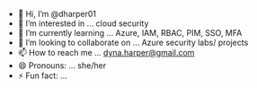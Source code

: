 - 👋 Hi, I’m @dharper01
- 👀 I’m interested in ... cloud security
- 🌱 I’m currently learning ... Azure, IAM, RBAC, PIM, SSO, MFA 
- 💞️ I’m looking to collaborate on ... Azure security labs/ projects
- 📫 How to reach me ... dyna.harper@gmail.com
- 😄 Pronouns: ... she/her
- ⚡ Fun fact: ...

<!---
dharper01/dharper01 is a ✨ special ✨ repository because its `README.md` (this file) appears on your GitHub profile.
You can click the Preview link to take a look at your changes.
--->
